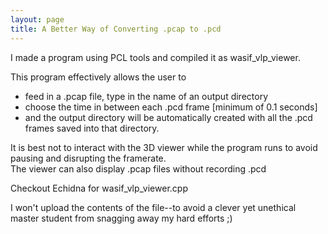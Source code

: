 ```yaml
---
layout: page
title: A Better Way of Converting .pcap to .pcd
---
```


I made a program using PCL tools and compiled it as wasif_vlp_viewer.

This program effectively allows the user to 
- feed in a .pcap file, type in the name of an output directory
- choose the time in between each .pcd frame [minimum of 0.1 seconds]
- and the output directory will be automatically created with all the .pcd frames saved into that directory.

It is best not to interact with the 3D viewer while the program runs to avoid pausing and disrupting the framerate. <br>
The viewer can also display .pcap files without recording .pcd

Checkout Echidna for wasif\_vlp\_viewer.cpp

I won't upload the contents of the file--to avoid a clever yet unethical master student from snagging away my hard efforts ;)
